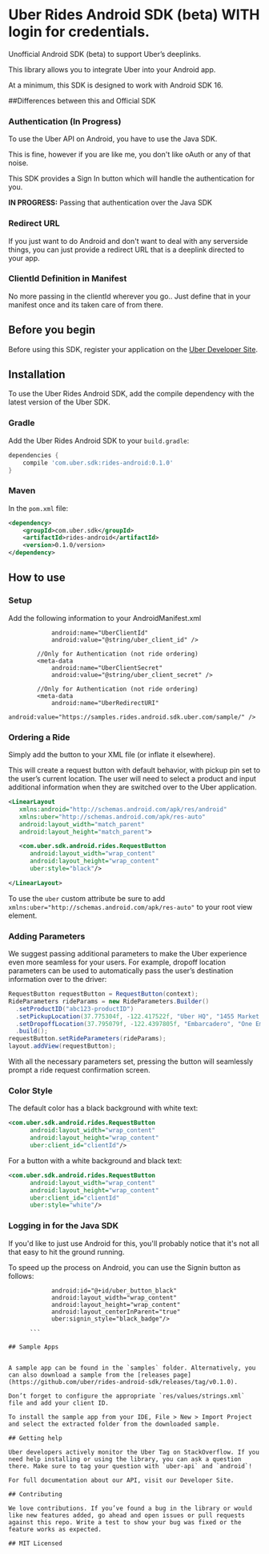 # Uber Rides Android SDK (beta) WITH login for credentials.

Unofficial Android SDK (beta) to support Uber’s deeplinks.

This library allows you to integrate Uber into your Android app.

At a minimum, this SDK is designed to work with Android SDK 16.

##Differences between this and Official SDK

### Authentication (In Progress)

To use the Uber API on Android, you have to use the Java SDK. 

This is fine, however if you are like me, you don't like oAuth or any of that noise. 

This SDK provides a Sign In button which will handle the authentication for you. 

**IN PROGRESS:** Passing that authentication over the Java SDK

### Redirect URL

If you just want to do Android and don't want to deal with any serverside things, you can just provide a redirect URL that is a deeplink directed to your app.

### ClientId Definition in Manifest

No more passing in the clientId wherever you go.. Just define that in your manifest once and its taken care of from there. 

## Before you begin

Before using this SDK, register your application on the [Uber Developer Site](https://developer.uber.com/).

## Installation

To use the Uber Rides Android SDK, add the compile dependency with the latest version of the Uber SDK.

### Gradle

Add the Uber Rides Android SDK to your `build.gradle`:
```gradle
dependencies {
    compile 'com.uber.sdk:rides-android:0.1.0'
}
```

### Maven

In the `pom.xml` file:
```xml
<dependency>
    <groupId>com.uber.sdk</groupId>
    <artifactId>rides-android</artifactId>
    <version>0.1.0/version>
</dependency>
```

## How to use

### Setup

Add the following information to your AndroidManifest.xml

```       <meta-data
            android:name="UberClientId"
            android:value="@string/uber_client_id" />

        //Only for Authentication (not ride ordering)
        <meta-data
            android:name="UberClientSecret"
            android:value="@string/uber_client_secret" />

        //Only for Authentication (not ride ordering)
        <meta-data
            android:name="UberRedirectURI"
            android:value="https://samples.rides.android.sdk.uber.com/sample/" />
```

### Ordering a Ride

Simply add the button to your XML file (or inflate it elsewhere).

This will create a request button with default behavior, with pickup pin set to the user’s current location. The user will need to select a product and input additional information when they are switched over to the Uber application.

```xml
<LinearLayout
   xmlns:android="http://schemas.android.com/apk/res/android"
   xmlns:uber="http://schemas.android.com/apk/res-auto"
   android:layout_width="match_parent"
   android:layout_height="match_parent">

   <com.uber.sdk.android.rides.RequestButton
   	  android:layout_width="wrap_content"
   	  android:layout_height="wrap_content"
   	  uber:style="black"/>

</LinearLayout>
```

To use the `uber` custom attribute be sure to add `xmlns:uber="http://schemas.android.com/apk/res-auto"` to your root view element.

### Adding Parameters

We suggest passing additional parameters to make the Uber experience even more seamless for your users. For example, dropoff location parameters can be used to automatically pass the user’s destination information over to the driver:
```java
RequestButton requestButton = RequestButton(context);
RideParameters rideParams = new RideParameters.Builder()
  .setProductID("abc123-productID")
  .setPickupLocation(37.775304f, -122.417522f, "Uber HQ", "1455 Market Street, San Francisco")
  .setDropoffLocation(37.795079f, -122.4397805f, "Embarcadero", "One Embarcadero Center, San Francisco")
  .build();
requestButton.setRideParameters(rideParams);
layout.addView(requestButton);
```
With all the necessary parameters set, pressing the button will seamlessly prompt a ride request confirmation screen.

### Color Style

The default color has a black background with white text:
```xml
<com.uber.sdk.android.rides.RequestButton
   	  android:layout_width="wrap_content"
   	  android:layout_height="wrap_content"
   	  uber:client_id="clientId"/>
```
For a button with a white background and black text:
```xml
<com.uber.sdk.android.rides.RequestButton
   	  android:layout_width="wrap_content"
   	  android:layout_height="wrap_content"
   	  uber:client_id="clientId"
   	  uber:style="white"/>
```

### Logging in for the Java SDK

If you'd like to just use Android for this, you'll probably notice that it's not all that easy to hit the ground running. 

To speed up the process on Android, you can use the Signin button as follows:

```         <com.uber.sdk.android.rides.SignInButton
            android:id="@+id/uber_button_black"
            android:layout_width="wrap_content"
            android:layout_height="wrap_content"
            android:layout_centerInParent="true"
            uber:signin_style="black_badge"/>
            
   	  ```

## Sample Apps


A sample app can be found in the `samples` folder. Alternatively, you can also download a sample from the [releases page](https://github.com/uber/rides-android-sdk/releases/tag/v0.1.0).

Don’t forget to configure the appropriate `res/values/strings.xml` file and add your client ID.

To install the sample app from your IDE, File > New > Import Project and select the extracted folder from the downloaded sample.

## Getting help

Uber developers actively monitor the Uber Tag on StackOverflow. If you need help installing or using the library, you can ask a question there. Make sure to tag your question with `uber-api` and `android`!

For full documentation about our API, visit our Developer Site.

## Contributing

We love contributions. If you’ve found a bug in the library or would like new features added, go ahead and open issues or pull requests against this repo. Write a test to show your bug was fixed or the feature works as expected.

## MIT Licensed
